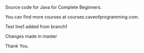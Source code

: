 Source code for Java for Complete Beginners.

You can find more courses at courses.caveofprogramming.com.

Test line1 added from branch1


Changes made in master

Thank You.

